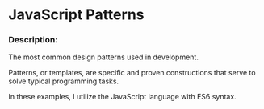 # JavaScript Patterns

### Description:

The most common design patterns used in development.

Patterns, or templates, are specific and proven constructions that serve to solve typical programming tasks.

In these examples, I utilize the JavaScript language with ES6 syntax.

